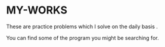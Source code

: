 # MY-WORKS

These are practice problems which I solve on the daily basis . 

You can find some of the program you might be searching for.
